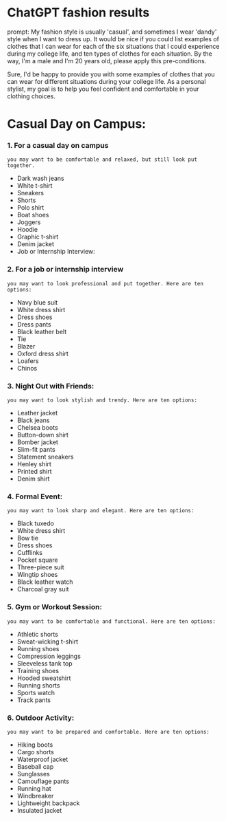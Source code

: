 # ChatGPT fashion results

prompt: My fashion style is usually 'casual', and sometimes I wear 'dandy' style when I want to dress up. It would be nice if you could list examples of clothes that I can wear for each of the six situations that I could experience during my college life, and ten types of clothes for each situation. By the way, I'm a male and I'm 20 years old, please apply this pre-conditions.

Sure, I'd be happy to provide you with some examples of clothes that you can wear for different situations during your college life. As a personal stylist, my goal is to help you feel confident and comfortable in your clothing choices.

# Casual Day on Campus:
### 1. For a casual day on campus
    you may want to be comfortable and relaxed, but still look put together.
 - Dark wash jeans
 - White t-shirt
 - Sneakers
- Shorts
- Polo shirt
- Boat shoes
- Joggers
- Hoodie
- Graphic t-shirt
- Denim jacket
- Job or Internship Interview:
### 2. For a job or internship interview
    you may want to look professional and put together. Here are ten options:
- Navy blue suit
- White dress shirt
- Dress shoes
- Dress pants
- Black leather belt
- Tie
- Blazer
- Oxford dress shirt
- Loafers
- Chinos
### 3. Night Out with Friends:
    you may want to look stylish and trendy. Here are ten options:
- Leather jacket
- Black jeans
- Chelsea boots
- Button-down shirt
- Bomber jacket
- Slim-fit pants
- Statement sneakers
- Henley shirt
- Printed shirt
- Denim shirt
### 4. Formal Event:
    you may want to look sharp and elegant. Here are ten options:
- Black tuxedo
- White dress shirt
- Bow tie
- Dress shoes
- Cufflinks
- Pocket square
- Three-piece suit
- Wingtip shoes
- Black leather watch
- Charcoal gray suit
### 5. Gym or Workout Session:
    you may want to be comfortable and functional. Here are ten options:
- Athletic shorts
- Sweat-wicking t-shirt
- Running shoes
- Compression leggings
- Sleeveless tank top
- Training shoes
- Hooded sweatshirt
- Running shorts
- Sports watch
- Track pants
### 6. Outdoor Activity:
    you may want to be prepared and comfortable. Here are ten options:
- Hiking boots
- Cargo shorts
- Waterproof jacket
- Baseball cap
- Sunglasses
- Camouflage pants
- Running hat
- Windbreaker
- Lightweight backpack
- Insulated jacket
